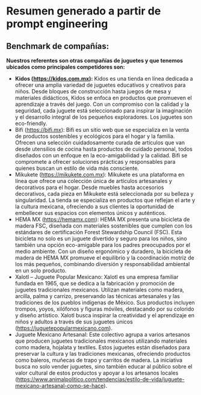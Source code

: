 # Resumen generado a partir de prompt engineering

## Benchmark de compañías:
**Nuestros referentes son otras compañías de juguetes y que tenemos ubicados como principales competidores son:**

- **Kidos (https://kidos.com.mx):** Kidos es una tienda en línea dedicada a ofrecer una amplia variedad de juguetes educativos y creativos para niños. Desde bloques de construcción hasta juegos de mesa y materiales didácticos, Kidos se enfoca en productos que promueven el aprendizaje a través del juego. Con un compromiso con la calidad y la seguridad, cada juguete está seleccionado para inspirar la imaginación y el desarrollo integral de los pequeños exploradores. Los juguetes son eco-friendly.
- Bifi (https://bifi.mx): Bifi es un sitio web que se especializa en la venta de productos sostenibles y ecológicos para el hogar y la familia. Ofrecen una selección cuidadosamente curada de artículos que van desde utensilios de cocina hasta productos de cuidado personal, todos diseñados con un enfoque en la eco-amigabilidad y la calidad. Bifi se compromete a ofrecer soluciones prácticas y responsables para quienes buscan un estilo de vida más consciente.
- Mikukete (https://mikukete.com.mx): Mikukete es una plataforma en línea que ofrece una colección única de artículos artesanales y decorativos para el hogar. Desde muebles hasta accesorios decorativos, cada pieza en Mikukete está seleccionada por su belleza y singularidad. La tienda se especializa en productos que reflejan el arte y la cultura mexicana, ofreciendo a sus clientes la oportunidad de embellecer sus espacios con elementos únicos y auténticos.
- HEMA MX (https://hemamx.com): HEMA MX presenta una bicicleta de madera FSC, diseñada con materiales sostenibles que cumplen con los estándares de certificación Forest Stewardship Council (FSC). Esta bicicleta no solo es un juguete divertido y seguro para los niños, sino también una opción eco-amigable para los padres preocupados por el medio ambiente. Con un diseño ergonómico y duradero, la bicicleta de madera de HEMA MX promueve el equilibrio y la coordinación motriz de los más pequeños, combinando diversión y responsabilidad ambiental en un solo producto.
- Xalotl – Juguete Popular Mexicano: Xalotl es una empresa familiar fundada en 1965, que se dedica a la fabricación y promoción de juguetes tradicionales mexicanos. Utilizan materiales como madera, arcilla, palma y carrizo, preservando las técnicas artesanales y las tradiciones de los pueblos indígenas de México. Sus productos incluyen trompos, yoyos, xilófonos y figuras móviles, destacando por su colorido y diseño artístico. Xalotl busca inspirar la creatividad y el aprendizaje en niños y adultos a través de sus juguetes únicos​ (https://juguetepopularmexicano.com)​.
- Juguete Mexicano Artesanal: Este colectivo agrupa a varios artesanos que producen juguetes tradicionales mexicanos utilizando materiales como madera, hojalata y textiles. Estos juguetes están diseñados para preservar la cultura y las tradiciones mexicanas, ofreciendo productos como baleros, muñecas de trapo y carritos de madera. La iniciativa busca no solo vender juguetes, sino también educar al público sobre el valor cultural de estos productos y apoyar a los artesanos locales​ (https://www.animalpolitico.com/tendencias/estilo-de-vida/juguete-mexicano-artesanal-como-se-hace)​.




